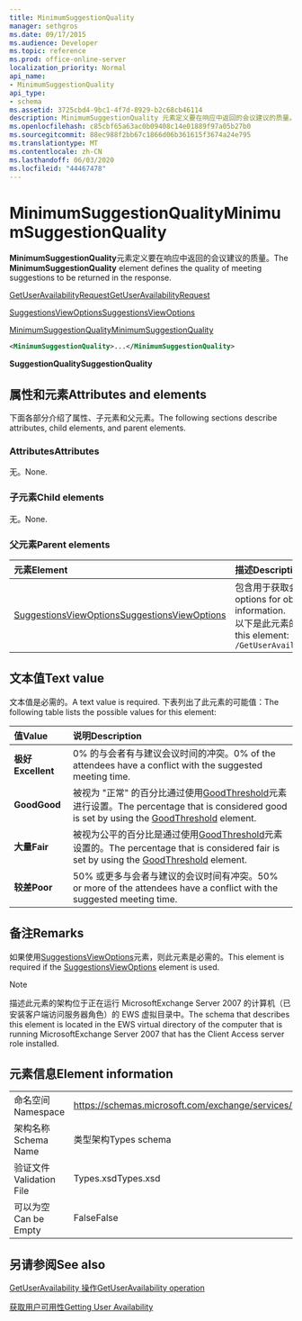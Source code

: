 ```yaml
---
title: MinimumSuggestionQuality
manager: sethgros
ms.date: 09/17/2015
ms.audience: Developer
ms.topic: reference
ms.prod: office-online-server
localization_priority: Normal
api_name:
- MinimumSuggestionQuality
api_type:
- schema
ms.assetid: 3725cbd4-9bc1-4f7d-8929-b2c68cb46114
description: MinimumSuggestionQuality 元素定义要在响应中返回的会议建议的质量。
ms.openlocfilehash: c85cbf65a63ac0b09408c14e01889f97a05b27b0
ms.sourcegitcommit: 88ec988f2bb67c1866d06b361615f3674a24e795
ms.translationtype: MT
ms.contentlocale: zh-CN
ms.lasthandoff: 06/03/2020
ms.locfileid: "44467478"
---
```

# <a name="minimumsuggestionquality"></a><span data-ttu-id="0bbef-103">MinimumSuggestionQuality</span><span class="sxs-lookup"><span data-stu-id="0bbef-103">MinimumSuggestionQuality</span></span>

<span data-ttu-id="0bbef-104">**MinimumSuggestionQuality**元素定义要在响应中返回的会议建议的质量。</span><span class="sxs-lookup"><span data-stu-id="0bbef-104">The **MinimumSuggestionQuality** element defines the quality of meeting suggestions to be returned in the response.</span></span> 
  
[<span data-ttu-id="0bbef-105">GetUserAvailabilityRequest</span><span class="sxs-lookup"><span data-stu-id="0bbef-105">GetUserAvailabilityRequest</span></span>](getuseravailabilityrequest.md)
  
[<span data-ttu-id="0bbef-106">SuggestionsViewOptions</span><span class="sxs-lookup"><span data-stu-id="0bbef-106">SuggestionsViewOptions</span></span>](suggestionsviewoptions.md)
  
[<span data-ttu-id="0bbef-107">MinimumSuggestionQuality</span><span class="sxs-lookup"><span data-stu-id="0bbef-107">MinimumSuggestionQuality</span></span>](minimumsuggestionquality.md)
  
```xml
<MinimumSuggestionQuality>...</MinimumSuggestionQuality>
```

 <span data-ttu-id="0bbef-108">**SuggestionQuality**</span><span class="sxs-lookup"><span data-stu-id="0bbef-108">**SuggestionQuality**</span></span>
## <a name="attributes-and-elements"></a><span data-ttu-id="0bbef-109">属性和元素</span><span class="sxs-lookup"><span data-stu-id="0bbef-109">Attributes and elements</span></span>

<span data-ttu-id="0bbef-110">下面各部分介绍了属性、子元素和父元素。</span><span class="sxs-lookup"><span data-stu-id="0bbef-110">The following sections describe attributes, child elements, and parent elements.</span></span>
  
### <a name="attributes"></a><span data-ttu-id="0bbef-111">Attributes</span><span class="sxs-lookup"><span data-stu-id="0bbef-111">Attributes</span></span>

<span data-ttu-id="0bbef-112">无。</span><span class="sxs-lookup"><span data-stu-id="0bbef-112">None.</span></span>
  
### <a name="child-elements"></a><span data-ttu-id="0bbef-113">子元素</span><span class="sxs-lookup"><span data-stu-id="0bbef-113">Child elements</span></span>

<span data-ttu-id="0bbef-114">无。</span><span class="sxs-lookup"><span data-stu-id="0bbef-114">None.</span></span>
  
### <a name="parent-elements"></a><span data-ttu-id="0bbef-115">父元素</span><span class="sxs-lookup"><span data-stu-id="0bbef-115">Parent elements</span></span>

|<span data-ttu-id="0bbef-116">**元素**</span><span class="sxs-lookup"><span data-stu-id="0bbef-116">**Element**</span></span>|<span data-ttu-id="0bbef-117">**描述**</span><span class="sxs-lookup"><span data-stu-id="0bbef-117">**Description**</span></span>|
|:-----|:-----|
|[<span data-ttu-id="0bbef-118">SuggestionsViewOptions</span><span class="sxs-lookup"><span data-stu-id="0bbef-118">SuggestionsViewOptions</span></span>](suggestionsviewoptions.md) <br/> |<span data-ttu-id="0bbef-119">包含用于获取会议建议信息的选项。</span><span class="sxs-lookup"><span data-stu-id="0bbef-119">Contains the options for obtaining meeting suggestion information.</span></span>  <br/> <span data-ttu-id="0bbef-120">以下是此元素的 XPath：</span><span class="sxs-lookup"><span data-stu-id="0bbef-120">The following is the XPath to this element:</span></span>  <br/>  `/GetUserAvailabilityRequest/SuggestionViewOptions` <br/> |
   
## <a name="text-value"></a><span data-ttu-id="0bbef-121">文本值</span><span class="sxs-lookup"><span data-stu-id="0bbef-121">Text value</span></span>

<span data-ttu-id="0bbef-122">文本值是必需的。</span><span class="sxs-lookup"><span data-stu-id="0bbef-122">A text value is required.</span></span> <span data-ttu-id="0bbef-123">下表列出了此元素的可能值：</span><span class="sxs-lookup"><span data-stu-id="0bbef-123">The following table lists the possible values for this element:</span></span>
  
|<span data-ttu-id="0bbef-124">**值**</span><span class="sxs-lookup"><span data-stu-id="0bbef-124">**Value**</span></span>|<span data-ttu-id="0bbef-125">**说明**</span><span class="sxs-lookup"><span data-stu-id="0bbef-125">**Description**</span></span>|
|:-----|:-----|
|<span data-ttu-id="0bbef-126">**极好**</span><span class="sxs-lookup"><span data-stu-id="0bbef-126">**Excellent**</span></span> <br/> |<span data-ttu-id="0bbef-127">0% 的与会者有与建议会议时间的冲突。</span><span class="sxs-lookup"><span data-stu-id="0bbef-127">0% of the attendees have a conflict with the suggested meeting time.</span></span>  <br/> |
|<span data-ttu-id="0bbef-128">**Good**</span><span class="sxs-lookup"><span data-stu-id="0bbef-128">**Good**</span></span> <br/> |<span data-ttu-id="0bbef-129">被视为 "正常" 的百分比通过使用[GoodThreshold](goodthreshold.md)元素进行设置。</span><span class="sxs-lookup"><span data-stu-id="0bbef-129">The percentage that is considered good is set by using the [GoodThreshold](goodthreshold.md) element.</span></span>  <br/> |
|<span data-ttu-id="0bbef-130">**大量**</span><span class="sxs-lookup"><span data-stu-id="0bbef-130">**Fair**</span></span> <br/> |<span data-ttu-id="0bbef-131">被视为公平的百分比是通过使用[GoodThreshold](goodthreshold.md)元素设置的。</span><span class="sxs-lookup"><span data-stu-id="0bbef-131">The percentage that is considered fair is set by using the [GoodThreshold](goodthreshold.md) element.</span></span>  <br/> |
|<span data-ttu-id="0bbef-132">**较差**</span><span class="sxs-lookup"><span data-stu-id="0bbef-132">**Poor**</span></span> <br/> |<span data-ttu-id="0bbef-133">50% 或更多与会者与建议的会议时间有冲突。</span><span class="sxs-lookup"><span data-stu-id="0bbef-133">50% or more of the attendees have a conflict with the suggested meeting time.</span></span>  <br/> |
   
## <a name="remarks"></a><span data-ttu-id="0bbef-134">备注</span><span class="sxs-lookup"><span data-stu-id="0bbef-134">Remarks</span></span>

<span data-ttu-id="0bbef-135">如果使用[SuggestionsViewOptions](suggestionsviewoptions.md)元素，则此元素是必需的。</span><span class="sxs-lookup"><span data-stu-id="0bbef-135">This element is required if the [SuggestionsViewOptions](suggestionsviewoptions.md) element is used.</span></span> 
  
> [!NOTE]
> <span data-ttu-id="0bbef-136">描述此元素的架构位于正在运行 MicrosoftExchange Server 2007 的计算机（已安装客户端访问服务器角色）的 EWS 虚拟目录中。</span><span class="sxs-lookup"><span data-stu-id="0bbef-136">The schema that describes this element is located in the EWS virtual directory of the computer that is running MicrosoftExchange Server 2007 that has the Client Access server role installed.</span></span> 
  
## <a name="element-information"></a><span data-ttu-id="0bbef-137">元素信息</span><span class="sxs-lookup"><span data-stu-id="0bbef-137">Element information</span></span>

|||
|:-----|:-----|
|<span data-ttu-id="0bbef-138">命名空间</span><span class="sxs-lookup"><span data-stu-id="0bbef-138">Namespace</span></span>  <br/> |https://schemas.microsoft.com/exchange/services/2006/types  <br/> |
|<span data-ttu-id="0bbef-139">架构名称</span><span class="sxs-lookup"><span data-stu-id="0bbef-139">Schema Name</span></span>  <br/> |<span data-ttu-id="0bbef-140">类型架构</span><span class="sxs-lookup"><span data-stu-id="0bbef-140">Types schema</span></span>  <br/> |
|<span data-ttu-id="0bbef-141">验证文件</span><span class="sxs-lookup"><span data-stu-id="0bbef-141">Validation File</span></span>  <br/> |<span data-ttu-id="0bbef-142">Types.xsd</span><span class="sxs-lookup"><span data-stu-id="0bbef-142">Types.xsd</span></span>  <br/> |
|<span data-ttu-id="0bbef-143">可以为空</span><span class="sxs-lookup"><span data-stu-id="0bbef-143">Can be Empty</span></span>  <br/> |<span data-ttu-id="0bbef-144">False</span><span class="sxs-lookup"><span data-stu-id="0bbef-144">False</span></span>  <br/> |
   
## <a name="see-also"></a><span data-ttu-id="0bbef-145">另请参阅</span><span class="sxs-lookup"><span data-stu-id="0bbef-145">See also</span></span>



[<span data-ttu-id="0bbef-146">GetUserAvailability 操作</span><span class="sxs-lookup"><span data-stu-id="0bbef-146">GetUserAvailability operation</span></span>](getuseravailability-operation.md)


[<span data-ttu-id="0bbef-147">获取用户可用性</span><span class="sxs-lookup"><span data-stu-id="0bbef-147">Getting User Availability</span></span>](https://msdn.microsoft.com/library/d4133fcb-9b0f-4e6b-aadf-a389da83516a%28Office.15%29.aspx)

